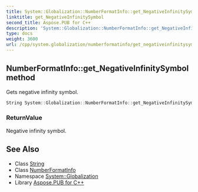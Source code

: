 ```yaml
---
title: System::Globalization::NumberFormatInfo::get_NegativeInfinitySymbol method
linktitle: get_NegativeInfinitySymbol
second_title: Aspose.PUB for C++
description: 'System::Globalization::NumberFormatInfo::get_NegativeInfinitySymbol method. Gets negative infinity symbol in C++.'
type: docs
weight: 3600
url: /cpp/system.globalization/numberformatinfo/get_negativeinfinitysymbol/
---
```

## NumberFormatInfo::get_NegativeInfinitySymbol method


Gets negative infinity symbol.

```cpp
String System::Globalization::NumberFormatInfo::get_NegativeInfinitySymbol() const
```


### ReturnValue

Negative infinity symbol.

## See Also

* Class [String](../../../system/string/)
* Class [NumberFormatInfo](../)
* Namespace [System::Globalization](../../)
* Library [Aspose.PUB for C++](../../../)
